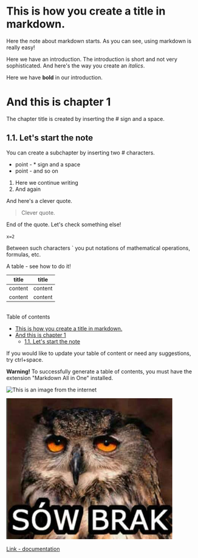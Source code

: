 This is how you create a title in markdown.
========================
Here the note about markdown starts. As you can see, using markdown is really easy!

Here we have an introduction. The introduction is short and not very sophisticated. And here's the way you create an *italics*.

Here we have **bold** in our introduction.

# And this is chapter 1 

The chapter title is created by inserting the # sign and a space.

## 1.1. Let's start the note

You can create a subchapter by inserting two # characters.

* point - * sign and a space
* point - and so on

1. Here we continue writing
2. And again

And here's a clever quote.
>Clever quote.  

End of the quote. Let's check something else!

`x=2`

Between such characters ` you put notations of mathematical operations, formulas, etc.

A table - see how to do it!

| title   | title   |
|---------|---------|
| content | content |
| content | content |

\
Table of contents

- [This is how you create a title in markdown.](#this-is-how-you-create-a-title-in-markdown)
- [And this is chapter 1](#and-this-is-chapter-1)
  - [1.1. Let's start the note](#11-lets-start-the-note)

If you would like to update your table of content or need any suggestions, try ctrl+space.

**Warning!** To successfully generate a table of contents, you must have the extension "Markdown All in One" installed.

![This is an image from the internet](https://4rooms.com.pl/userdata/public/gfx/1279cded36c5a39ffac5a8b86ffa654c.jpg)

![And this is an image from my computer](sowbrak.jpg)

[Link - documentation](https://daringfireball.net/projects/markdown/)


